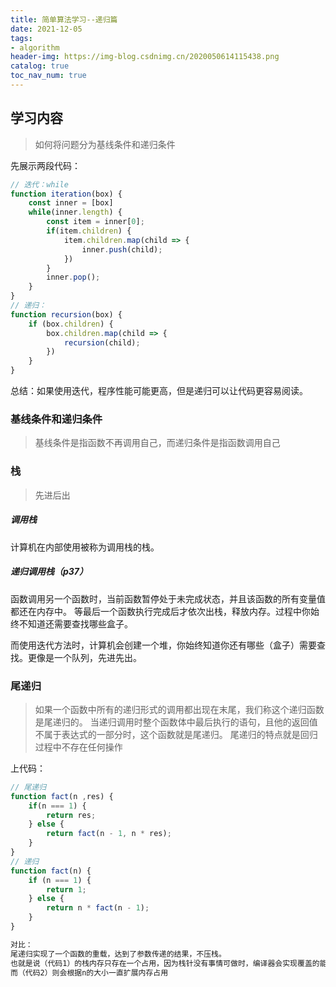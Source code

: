```yaml
---
title: 简单算法学习--递归篇
date: 2021-12-05
tags:
- algorithm
header-img: https://img-blog.csdnimg.cn/2020050614115438.png
catalog: true
toc_nav_num: true
---
```



## 学习内容
> 如何将问题分为基线条件和递归条件

先展示两段代码：
```js
// 迭代：while
function iteration(box) {
    const inner = [box]
    while(inner.length) {
        const item = inner[0];
        if(item.children) {
            item.children.map(child => {
                inner.push(child);
            })
        }
        inner.pop();
    }
}
// 递归：
function recursion(box) {
    if (box.children) {
        box.children.map(child => {
            recursion(child);
        })
    }
}
```

总结：如果使用迭代，程序性能可能更高，但是递归可以让代码更容易阅读。

### 基线条件和递归条件
> 基线条件是指函数不再调用自己，而递归条件是指函数调用自己

### 栈
> 先进后出

##### 调用栈
计算机在内部使用被称为调用栈的栈。
    

##### 递归调用栈（p37）
函数调用另一个函数时，当前函数暂停处于未完成状态，并且该函数的所有变量值都还在内存中。
等最后一个函数执行完成后才依次出栈，释放内存。过程中你始终不知道还需要查找哪些盒子。

而使用迭代方法时，计算机会创建一个堆，你始终知道你还有哪些（盒子）需要查找。更像是一个队列，先进先出。

### 尾递归
> 如果一个函数中所有的递归形式的调用都出现在末尾，我们称这个递归函数是尾递归的。
当递归调用时整个函数体中最后执行的语句，且他的返回值不属于表达式的一部分时，这个函数就是尾递归。
尾递归的特点就是回归过程中不存在任何操作

上代码：
```js
// 尾递归
function fact(n ,res) {
    if(n === 1) {
        return res;
    } else {
        return fact(n - 1, n * res);
    }
}
// 递归
function fact(n) {
    if (n === 1) {
        return 1;
    } else {
        return n * fact(n - 1);
    }
}

对比：
尾递归实现了一个函数的重载，达到了参数传递的结果，不压栈。
也就是说（代码1）的栈内存只存在一个占用，因为栈针没有事情可做时，编译器会实现覆盖的能力。
而（代码2）则会根据n的大小一直扩展内存占用
```

